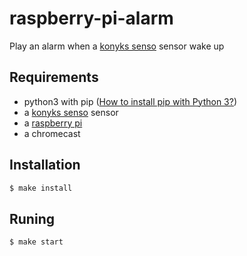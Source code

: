 # raspberry-pi-alarm
Play an alarm when a [konyks senso](https://amzn.to/2U1xVbF) sensor wake up

## Requirements
- python3 with pip ([How to install pip with Python 3?](https://stackoverflow.com/questions/6587507/how-to-install-pip-with-python-3))
- a [konyks senso](https://amzn.to/2U1xVbF) sensor
- a [raspberry pi](https://amzn.to/2WXvwAP)
- a chromecast

## Installation
```bash
$ make install
```

## Runing
```bash
$ make start
```
